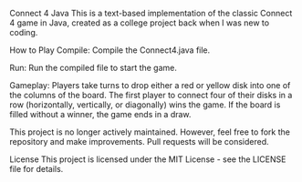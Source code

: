 Connect 4 Java
This is a text-based implementation of the classic Connect 4 game in Java, created as a college project back when I was new to coding.

How to Play
Compile: Compile the Connect4.java file.

Run: Run the compiled file to start the game.

Gameplay: Players take turns to drop either a red or yellow disk into one of the columns of the board. The first player to connect four of their disks in a row (horizontally, vertically, or diagonally) wins the game. If the board is filled without a winner, the game ends in a draw.

This project is no longer actively maintained. However, feel free to fork the repository and make improvements. Pull requests will be considered.

License
This project is licensed under the MIT License - see the LICENSE file for details.
